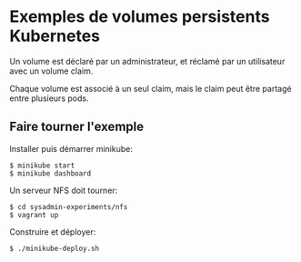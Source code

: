 # Exemples de volumes persistents Kubernetes

Un volume est déclaré par un administrateur, et réclamé par un utilisateur avec un volume claim.

Chaque volume est associé à un seul claim, mais le claim peut être partagé entre plusieurs pods.

## Faire tourner l'exemple

Installer puis démarrer minikube:

    $ minikube start 
    $ minikube dashboard

Un serveur NFS doit tourner:
    
    $ cd sysadmin-experiments/nfs
    $ vagrant up
    
Construire et déployer:

    $ ./minikube-deploy.sh
    
         